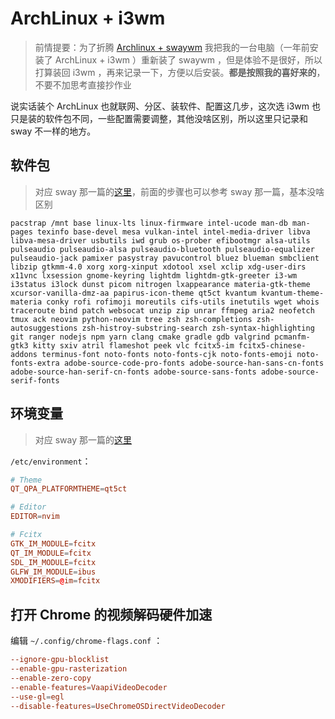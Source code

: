 # ArchLinux + i3wm

> 前情提要：为了折腾 [Archlinux + swaywm](./01.archlinux.sway.installation.md) 我把我的一台电脑（一年前安装了 ArchLinux + i3wm ）重新装了 swaywm ，但是体验不是很好，所以打算装回 i3wm ，再来记录一下，方便以后安装。**都是按照我的喜好来的**，不要不加思考直接抄作业

说实话装个 ArchLinux 也就联网、分区、装软件、配置这几步，这次选 i3wm 也只是装的软件包不同，一些配置需要调整，其他没啥区别，所以这里只记录和 sway 不一样的地方。

## 软件包

> 对应 sway 那一篇的[这里](https://github.com/RayAlto/md_trash/blob/master/linux/01.archlinux.sway.installation.md#安装软件)，前面的步骤也可以参考 sway 那一篇，基本没啥区别

```shell
pacstrap /mnt base linux-lts linux-firmware intel-ucode man-db man-pages texinfo base-devel mesa vulkan-intel intel-media-driver libva libva-mesa-driver usbutils iwd grub os-prober efibootmgr alsa-utils pulseaudio pulseaudio-alsa pulseaudio-bluetooth pulseaudio-equalizer pulseaudio-jack pamixer pasystray pavucontrol bluez blueman smbclient libzip gtkmm-4.0 xorg xorg-xinput xdotool xsel xclip xdg-user-dirs x11vnc lxsession gnome-keyring lightdm lightdm-gtk-greeter i3-wm i3status i3lock dunst picom nitrogen lxappearance materia-gtk-theme xcursor-vanilla-dmz-aa papirus-icon-theme qt5ct kvantum kvantum-theme-materia conky rofi rofimoji moreutils cifs-utils inetutils wget whois traceroute bind patch websocat unzip zip unrar ffmpeg aria2 neofetch tmux ack neovim python-neovim tree zsh zsh-completions zsh-autosuggestions zsh-histroy-substring-search zsh-syntax-highlighting git ranger nodejs npm yarn clang cmake gradle gdb valgrind pcmanfm-gtk3 kitty sxiv atril flameshot peek vlc fcitx5-im fcitx5-chinese-addons terminus-font noto-fonts noto-fonts-cjk noto-fonts-emoji noto-fonts-extra adobe-source-code-pro-fonts adobe-source-han-sans-cn-fonts adobe-source-han-serif-cn-fonts adobe-source-sans-fonts adobe-source-serif-fonts
```

## 环境变量

> 对应 sway 那一篇的[这里](https://github.com/RayAlto/md_trash/blob/master/linux/01.archlinux.sway.installation.md#配置环境变量)

`/etc/environment`：

```conf
# Theme
QT_QPA_PLATFORMTHEME=qt5ct

# Editor
EDITOR=nvim

# Fcitx
GTK_IM_MODULE=fcitx
QT_IM_MODULE=fcitx
SDL_IM_MODULE=fcitx
GLFW_IM_MODULE=ibus
XMODIFIERS=@im=fcitx
```

## 打开 Chrome 的视频解码硬件加速

编辑 `~/.config/chrome-flags.conf` ：

```conf
--ignore-gpu-blocklist
--enable-gpu-rasterization
--enable-zero-copy
--enable-features=VaapiVideoDecoder
--use-gl=egl
--disable-features=UseChromeOSDirectVideoDecoder
```
